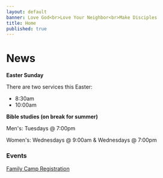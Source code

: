 ```yaml
---
layout: default
banner: Love God<br>Love Your Neighbor<br>Make Disciples
title: Home
published: true
---
```


# News

**Easter Sunday**

There are two services this Easter:

- 8:30am
- 10:00am

**Bible studies (on break for summer)**

Men's: Tuesdays @ 7:00pm

Women's: Wednesdays @ 9:00am & Wednesdays @ 7:00pm

### Events

<a href="/events/family-camp" class="register-btn">Family Camp Registration</a>
